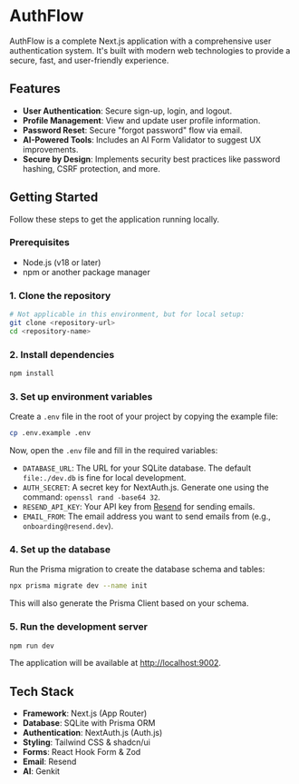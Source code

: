 # AuthFlow

AuthFlow is a complete Next.js application with a comprehensive user authentication system. It's built with modern web technologies to provide a secure, fast, and user-friendly experience.

## Features

- **User Authentication**: Secure sign-up, login, and logout.
- **Profile Management**: View and update user profile information.
- **Password Reset**: Secure "forgot password" flow via email.
- **AI-Powered Tools**: Includes an AI Form Validator to suggest UX improvements.
- **Secure by Design**: Implements security best practices like password hashing, CSRF protection, and more.

## Getting Started

Follow these steps to get the application running locally.

### Prerequisites

- Node.js (v18 or later)
- npm or another package manager

### 1. Clone the repository

```bash
# Not applicable in this environment, but for local setup:
git clone <repository-url>
cd <repository-name>
```

### 2. Install dependencies

```bash
npm install
```

### 3. Set up environment variables

Create a `.env` file in the root of your project by copying the example file:

```bash
cp .env.example .env
```

Now, open the `.env` file and fill in the required variables:

- `DATABASE_URL`: The URL for your SQLite database. The default `file:./dev.db` is fine for local development.
- `AUTH_SECRET`: A secret key for NextAuth.js. Generate one using the command: `openssl rand -base64 32`.
- `RESEND_API_KEY`: Your API key from [Resend](https://resend.com) for sending emails.
- `EMAIL_FROM`: The email address you want to send emails from (e.g., `onboarding@resend.dev`).

### 4. Set up the database

Run the Prisma migration to create the database schema and tables:

```bash
npx prisma migrate dev --name init
```

This will also generate the Prisma Client based on your schema.

### 5. Run the development server

```bash
npm run dev
```

The application will be available at [http://localhost:9002](http://localhost:9002).

## Tech Stack

- **Framework**: Next.js (App Router)
- **Database**: SQLite with Prisma ORM
- **Authentication**: NextAuth.js (Auth.js)
- **Styling**: Tailwind CSS & shadcn/ui
- **Forms**: React Hook Form & Zod
- **Email**: Resend
- **AI**: Genkit
